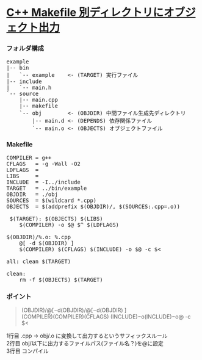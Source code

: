 # [C++ Makefile 別ディレクトリにオブジェクト出力](https://qiita.com/maaato414/items/89566fc7addc82540e4f)

### フォルダ構成

<pre>
example
|-- bin
|   `-- example    <- (TARGET) 実行ファイル
|-- include
|   `-- main.h
`-- source
    |-- main.cpp
    |-- makefile
    `-- obj        <- (OBJDIR) 中間ファイル生成先ディレクトリ
        |-- main.d <- (DEPENDS) 依存関係ファイル
        `-- main.o <- (OBJECTS) オブジェクトファイル
</pre>

### Makefile

<pre>
COMPILER = g++
CFLAGS   = -g -Wall -O2
LDFLAGS  =
LIBS     =
INCLUDE  = -I../include
TARGET   = ../bin/example
OBJDIR   = ./obj
SOURCES  = $(wildcard *.cpp)
OBJECTS  = $(addprefix $(OBJDIR)/, $(SOURCES:.cpp=.o))

 $(TARGET): $(OBJECTS) $(LIBS)
    $(COMPILER) -o $@ $^ $(LDFLAGS)

$(OBJDIR)/%.o: %.cpp
    @[ -d $(OBJDIR) ]
    $(COMPILER) $(CFLAGS) $(INCLUDE) -o $@ -c $<

all: clean $(TARGET)

clean:
    rm -f $(OBJECTS) $(TARGET)
</pre>

### ポイント

> (OBJDIR)/@[−d(OBJDIR)/@[−d(OBJDIR) ]<br>
> (COMPILER)(COMPILER)(CFLAGS) (INCLUDE)−o(INCLUDE)−o@ -c $<<br>

1行目 .cpp -> obj/.o に変換して出力するというサフィックスルール<br>
2行目 obj/以下に出力するファイルパス(ファイル名？)を@に設定<br>
3行目 コンパイル<br>
